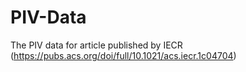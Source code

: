 # PIV-Data
The PIV data for article published by IECR (https://pubs.acs.org/doi/full/10.1021/acs.iecr.1c04704)
